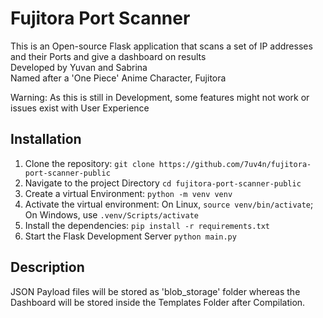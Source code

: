 # Fujitora Port Scanner

This is an Open-source Flask application that scans a set of IP addresses and their Ports and give a dashboard on results\
Developed by Yuvan and Sabrina\
Named after a 'One Piece' Anime Character, Fujitora

Warning: As this is still in Development, some features might not work or issues exist with User Experience

## Installation

1. Clone the repository:
   ```git clone https://github.com/7uv4n/fujitora-port-scanner-public```
2. Navigate to the project Directory
    ```cd fujitora-port-scanner-public```
3. Create a virtual Environment:
    ```python -m venv venv```  
4. Activate the virtual environment:
    On Linux, ```source venv/bin/activate```; On Windows, use ```.venv/Scripts/activate```
5. Install the dependencies:
    ```pip install -r requirements.txt```
6. Start the Flask Development Server
    ```python main.py```

## Description

JSON Payload files will be stored as 'blob_storage' folder whereas the Dashboard will be stored inside the Templates Folder after Compilation. 
